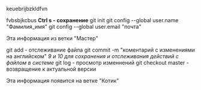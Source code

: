 keuebrijbzkldfvn

fvbsbjkcbus
**Ctrl s - сохранение**
git init
git config --global user.name "Фамилия_имя"
git config --global user.email "почта"

Эта информация из ветки "Мастер"

git add - отслеживание файла
git commit -m "коментарий с изменениями на английском"
*9 и 10 для сохранения и отслеживания действий с файлом в системе*
git log - просмотр изменнений 
git checkout master - возвращение к актуальной версии 

Эта информация появится на ветке "Котик"